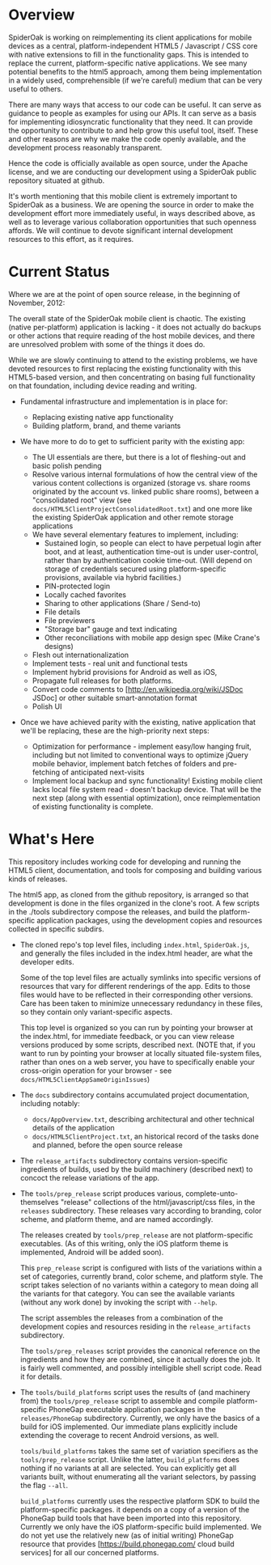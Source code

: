 Overview
======
SpiderOak is working on reimplementing its client applications for mobile
devices as a central, platform-independent HTML5 / Javascript / CSS core
with native extensions to fill in the functionality gaps.  This is intended
to replace the current, platform-specific native applications.  We see many
potential benefits to the html5 approach, among them being implementation
in a widely used, comprehensible (if we're careful) medium that can be very
useful to others.

There are many ways that access to our code can be useful.  It can serve as
guidance to people as examples for using our APIs.  It can serve as a basis
for implementing idiosyncratic functionality that they need.  It can
provide the opportunity to contribute to and help grow this useful tool,
itself.  These and other reasons are why we make the code openly available,
and the development process reasonably transparent.

Hence the code is officially available as open source, under the Apache
license, and we are conducting our development using a SpiderOak public
repository situated at github.

It's worth mentioning that this mobile client is extremely important to
SpiderOak as a business.  We are opening the source in order to make the
development effort more immediately useful, in ways described above, as
well as to leverage various collaboration opportunities that such openness
affords.  We will continue to devote significant internal development
resources to this effort, as it requires.

Current Status
=======
Where we are at the point of open source release, in the beginning of
November, 2012:

The overall state of the SpiderOak mobile client is chaotic.  The existing
(native per-platform) application is lacking - it does not actually do
backups or other actions that require reading of the host mobile devices,
and there are unresolved problem with some of the things it does do.

While we are slowly continuing to attend to the existing problems, we have
devoted resources to first replacing the existing functionality with this
HTML5-based version, and then concentrating on basing full functionality on
that foundation, including device reading and writing.

* Fundamental infrastructure and implementation is in place for:
  * Replacing existing native app functionality
  * Building platform, brand, and theme variants

* We have more to do to get to sufficient parity with the existing app:
  * The UI essentials are there, but there is a lot of fleshing-out and
    basic polish pending
  * Resolve various internal formulations of how the central view of the
    various content collections is organized (storage vs. share rooms
    originated by the account vs. linked public share rooms), between a
    "consolidated root" view (see
    `docs/HTML5ClientProjectConsolidatedRoot.txt`) and one more like the
    existing SpiderOak application and other remote storage applications
  * We have several elementary features to implement, including:
    * Sustained login, so people can elect to have perpetual login after boot,
      and at least, authentication time-out is under user-control, rather
      than by authentication cookie time-out.  (Will depend on storage of
      credentials secured using platform-specific provisions, available via
      hybrid facilities.)
    * PIN-protected login
    * Locally cached favorites
    * Sharing to other applications (Share / Send-to)
    * File details
    * File previewers
    * "Storage bar" gauge and text indicating
    * Other reconciliations with mobile app design spec (Mike Crane's designs)
  * Flesh out internationalization
  * Implement tests - real unit and functional tests
  * Implement hybrid provisions for Android as well as iOS,
  * Propagate full releases for both platforms.
  * Convert code comments to [http://en.wikipedia.org/wiki/JSDoc JSDoc] or
    other suitable smart-annotation format
  * Polish UI

* Once we have achieved parity with the existing, native application that
  we'll be replacing, these are the high-priority next steps:

  * Optimization for performance - implement easy/low hanging fruit,
    including but not limited to conventional ways to optimize jQuery mobile
    behavior, implement batch fetches of folders and pre-fetching of
    anticipated next-visits
  * Implement local backup and sync functionality! Existing mobile client
    lacks local file system read - doesn't backup device. That will be the
    next step (along with essential optimization), once reimplementation of
    existing functionality is complete.

What's Here
======
This repository includes working code for developing and running the HTML5
client, documentation, and tools for composing and building various kinds
of releases.

The html5 app, as cloned from the github repository, is arranged so that
development is done in the files organized in the clone's root.  A few
scripts in the ./tools subdirectory compose the releases, and build the
platform-specific application packages, using the development copies and
resources collected in specific subdirs.

* The cloned repo's top level files, including `index.html`, `SpiderOak.js`,
  and generally the files included in the index.html header, are what the
  developer edits.

  Some of the top level files are actually symlinks into specific versions
  of resources that vary for different renderings of the app.  Edits to
  those files would have to be reflected in their corresponding other
  versions.  Care has been taken to minimize unnecessary redundancy in
  these files, so they contain only variant-specific aspects.

  This top level is organized so you can run by pointing your browser at
  the index.html, for immediate feedback, or you can view release versions
  produced by some scripts, described next.  (NOTE that, if you want to run
  by pointing your browser at locally situated file-system files, rather
  than ones on a web server, you have to specifically enable your
  cross-origin operation for your browser - see
  `docs/HTML5ClientAppSameOriginIssues`)

* The `docs` subdirectory contains accumulated project documentation,
  including notably:

  * `docs/AppOverview.txt`, describing architectural and other technical
    details of the application
  * `docs/HTML5ClientProject.txt`, an historical record of the tasks done
    and planned, before the open source release

* The `release_artifacts` subdirectory contains version-specific
  ingredients of builds, used by the build machinery (described next) to
  concoct the release variations of the app.

* The `tools/prep_release` script produces various, complete-unto-themselves
  "release" collections of the html/javascript/css files, in the `releases`
  subdirectory.  These releases vary according to branding, color scheme,
  and platform theme, and are named accordingly.

  The releases created by `tools/prep_release` are not platform-specific
  executables.  (As of this writing, only the iOS platform theme is
  implemented, Android will be added soon).

  This `prep_release` script is configured with lists of the variations
  within a set of categories, currently brand, color scheme, and
  platform style.  The script takes selection of no variants within a
  category to mean doing all the variants for that category.  You can see
  the available variants (without any work done) by invoking the script
  with `--help`.

  The script assembles the releases from a combination of the development
  copies and resources residing in the `release_artifacts` subdirectory.

  The `tools/prep_releases` script provides the canonical reference on the
  ingredients and how they are combined, since it actually does the job.
  It is fairly well commented, and possibly intelligible shell script code.
  Read it for details.

* The `tools/build_platforms` script uses the results of (and machinery
  from) the `tools/prep_release` script to assemble and compile
  platform-specific PhoneGap executable application packages in the
  `releases/PhoneGap` subdirectory.  Currently, we only have the
  basics of a build for iOS implemented.  Our immediate plans explicitly
  include extending the coverage to recent Android versions, as well.

  `tools/build_platforms` takes the same set of variation specifiers as the
  `tools/prep_release` script.  Unlike the latter, `build_platforms` does
  nothing if no variants at all are selected.  You can explicitly get all
  variants built, without enumerating all the variant selectors, by passing
  the flag `--all`.

  `build_platforms` currently uses the respective platform SDK to build the
  platform-specific packages.  it depends on a copy of a version of the
  PhoneGap build tools that have been imported into this repository.
  Currently we only have the iOS platform-specific build implemented.  We
  do not yet use the relatively new (as of initial writing) PhoneGap
  resource that provides [https://build.phonegap.com/ cloud build services]
  for all our concerned platforms.
